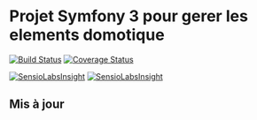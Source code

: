 Projet Symfony 3 pour gerer les elements domotique 
==================================================

[![Build Status](https://travis-ci.org/llaull/symfonyAlpha.svg?branch=master)](https://travis-ci.org/llaull/symfonyAlpha)
[![Coverage Status](https://coveralls.io/repos/github/llaull/domotikBundle/badge.svg?branch=master)](https://coveralls.io/github/llaull/domotikBundle?branch=master)

[![SensioLabsInsight](https://insight.sensiolabs.com/projects/ee961943-42e5-45d3-93ab-d0e6d4606bd3/big.png)](https://insight.sensiolabs.com/projects/ee961943-42e5-45d3-93ab-d0e6d4606bd3)
[![SensioLabsInsight](https://insight.sensiolabs.com/projects/aaf42d45-52f5-48dd-be9c-517355293917/big.png)](https://insight.sensiolabs.com/projects/aaf42d45-52f5-48dd-be9c-517355293917)

Mis à jour
----------

